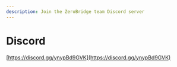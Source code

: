 ```yaml
---
description: Join the ZeroBridge team Discord server
---
```


# Discord

[https://discord.gg/ynypBd9GVK](https://discord.gg/ynypBd9GVK)
